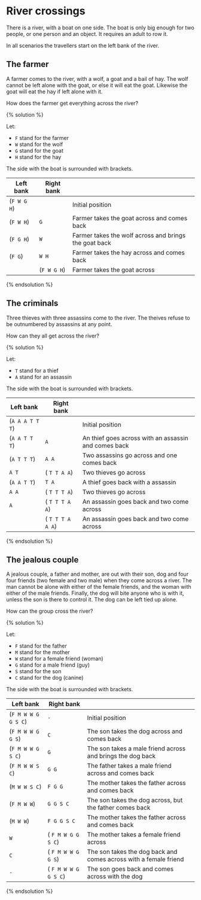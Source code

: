 # River crossings

There is a river, with a boat on one side. The boat is only big enough for two
people, or one person and an object. It requires an adult to row it.

In all scenarios the travellers start on the left bank of the river.

## The farmer

A farmer comes to the river, with a wolf, a goat and a bail of hay. The wolf
cannot be left alone with the goat, or else it will eat the goat. Likewise the
goat will eat the hay if left alone with it.

How does the farmer get everything across the river?

{% solution %}

Let:

* `F` stand for the farmer
* `W` stand for the wolf
* `G` stand for the goat
* `H` stand for the hay

The side with the boat is surrounded with brackets.

| Left bank   | Right bank  |                                                       |
| ----------- | ----------- | ----------------------------------------------------- |
| (`F W G H`) |             | Initial position                                      |
| (`F W H`)   | `G`         | Farmer takes the goat across and comes back           |
| (`F G H`)   | `W`         | Farmer takes the wolf across and brings the goat back |
| (`F G`)     | `W H`       | Farmer takes the hay across and comes back            |
|             | (`F W G H`) | Farmer takes the goat across                          |

{% endsolution %}

## The criminals

Three thieves with three assassins come to the river.
The theives refuse to be outnumbered by assassins at any point.

How can they all get across the river?

{% solution %}

Let:

* `T` stand for a thief
* `A` stand for an assassin

The side with the boat is surrounded with brackets.

| Left bank       | Right bank       |                                                      |
| --------------- | ---------------- | ---------------------------------------------------- |
| (`A A A T T T`) |                  | Initial position                                     |
| (`A A T T T`)   | `A`              | An thief goes across with an assassin and comes back |
| (`A T T T`)     | `A A`            | Two assassins go across and one comes back           |
| `A T`           | ( `T T A A`)     | Two thieves go across                                |
| (`A A T T`)     | `T A`            | A thief goes back with a assassin                    |
| `A A`           | ( `T T T A`)     | Two thieves go across                                |
| `A`             | ( `T T T A A`)   | An assassin goes back and two come across            |
|                 | ( `T T T A A A`) | An assassin goes back and two come across            |

{% endsolution %}

## The jealous couple

A jealous couple, a father and mother, are out with their son, dog and four
four friends (two female and two male) when they come across a river.
The man cannot be alone with either of the female friends, and the woman with
either of the male friends.
Finally, the dog will bite anyone who is with it, unless the son is there to
control it. The dog can be left tied up alone.

How can the group cross the river?

{% solution %}

Let:

* `F` stand for the father
* `M` stand for the mother
* `W` stand for a female friend (woman)
* `G` stand for a male friend (guy)
* `S` stand for the son
* `C` stand for the dog (canine)

The side with the boat is surrounded with brackets.

| Left bank           | Right bank           |                                                                  |
| ------------------- | -------------------- | ---------------------------------------------------------------- |
| (`F M W W G G S C`) | `-`                  | Initial position                                                 |
| (`F M W W G G S`)   | `C`                  | The son takes the dog across and comes back                      |
| (`F M W W G S C`)   | `G`                  | The son takes a male friend across and brings the dog back       |
| (`F M W W S C`)     | `G G`                | The father takes a male friend across and comes back             |
| (`M W W S C`)       | `F G G`              | The mother takes the father across and comes back                |
| (`F M W W`)         | `G G S C`            | The son takes the dog across, but the father comes back          |
| (`M W W`)           | `F G G S C`          | The mother takes the father across and comes back                |
| `W`                 | ( `F M W G G S C`)   | The mother takes a female friend across                          |
| `C`                 | ( `F M W W G G S`)   | The son takes the dog back and comes across with a female friend |
| `-`                 | ( `F M W W G G S C`) | The son goes back and comes across with the dog                  |

{% endsolution %}
